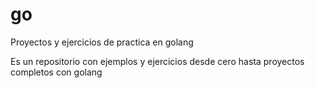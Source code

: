 # go
Proyectos y ejercicios de practica en golang

Es un repositorio con ejemplos y ejercicios desde cero hasta proyectos completos con golang
